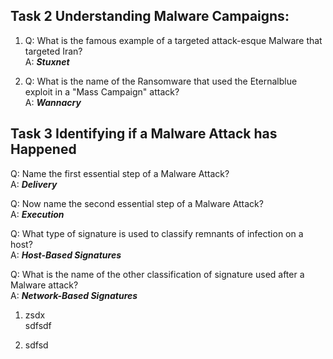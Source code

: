 ## Task 2 Understanding Malware Campaigns:
1. Q: What is the famous example of a targeted attack-esque Malware that targeted Iran?  
   A: ***Stuxnet***  
  
2. Q: What is the name of the Ransomware that used the Eternalblue exploit in a "Mass Campaign" attack?  
   A: <b>*Wannacry*</b>

## Task 3 Identifying if a Malware Attack has Happened 
Q: Name the first essential step of a Malware Attack?  
A: <b>*Delivery*</b>  
  
Q: Now name the second essential step of a Malware Attack?  
A: <b>*Execution*</b>  
  
Q: What type of signature is used to classify remnants of infection on a host?  
A: <b>*Host-Based Signatures*</b>  
  
Q: What is the name of the other classification of signature used after a Malware attack?  
A: <b>*Network-Based Signatures*</b>  
    
1. zsdx  
    sdfsdf  
    
2. sdfsd
